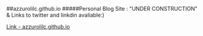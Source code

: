 ##azzurolilc.github.io
#####Personal Blog Site : "UNDER CONSTRUCTION" & Links to twitter and linkdin avaliable:)

[Link - azzurolilc.github.io](https://azzurolilc.github.io/)
